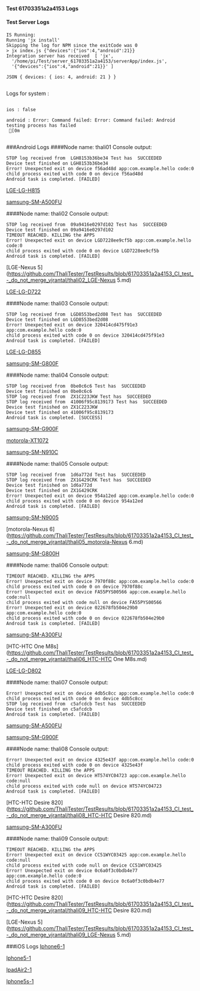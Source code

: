 #### Test 61703351a2a4153 Logs

#### Test Server Logs
```
IS Running:
Running 'jx install'
Skipping the log for NPM since the exitCode was 0
> jx index.js {"devices":{"ios":4,"android":21}}
Integration server has received  [ 'jx',
  '/home/pi/Test/server_61703351a2a4153/serverApp/index.js',
  '{"devices":{"ios":4,"android":21}}' ]

JSON { devices: { ios: 4, android: 21 } }


```


Logs for system : 
```

ios : false

android : Error: Command failed: Error: Command failed: Android testing process has failed
 [0m


```
###Android Logs
####Node name: thali01
Console output:
```
STOP log received from  LGH8153b36be34 Test has  SUCCEEDED
Device test finished on LGH8153b36be34 
Error! Unexpected exit on device f56ad48d app:com.example.hello code:0 
child process exited with code 0 on device f56ad48d 
Android task is completed. [FAILED]
```
[LGE-LG-H815](https://github.com/ThaliTester/TestResults/blob/61703351a2a4153_CI_test_-_do_not_merge_vjrantal/thali01_LGE-LG-H815.md)

[samsung-SM-A500FU](https://github.com/ThaliTester/TestResults/blob/61703351a2a4153_CI_test_-_do_not_merge_vjrantal/thali01_samsung-SM-A500FU.md)

####Node name: thali02
Console output:
```
STOP log received from  09a9416e0297d102 Test has  SUCCEEDED
Device test finished on 09a9416e0297d102 
TIMEOUT REACHED. KILLING the APPS
Error! Unexpected exit on device LGD7228ee9cf5b app:com.example.hello code:0 
child process exited with code 0 on device LGD7228ee9cf5b 
Android task is completed. [FAILED]
```
[LGE-Nexus 5](https://github.com/ThaliTester/TestResults/blob/61703351a2a4153_CI_test_-_do_not_merge_vjrantal/thali02_LGE-Nexus 5.md)

[LGE-LG-D722](https://github.com/ThaliTester/TestResults/blob/61703351a2a4153_CI_test_-_do_not_merge_vjrantal/thali02_LGE-LG-D722.md)

####Node name: thali03
Console output:
```
STOP log received from  LGD8553bed2d08 Test has  SUCCEEDED
Device test finished on LGD8553bed2d08 
Error! Unexpected exit on device 320414cd475f91e3 app:com.example.hello code:0 
child process exited with code 0 on device 320414cd475f91e3 
Android task is completed. [FAILED]
```
[LGE-LG-D855](https://github.com/ThaliTester/TestResults/blob/61703351a2a4153_CI_test_-_do_not_merge_vjrantal/thali03_LGE-LG-D855.md)

[samsung-SM-G800F](https://github.com/ThaliTester/TestResults/blob/61703351a2a4153_CI_test_-_do_not_merge_vjrantal/thali03_samsung-SM-G800F.md)

####Node name: thali04
Console output:
```
STOP log received from  0be0c6c6 Test has  SUCCEEDED
Device test finished on 0be0c6c6 
STOP log received from  ZX1C223JKW Test has  SUCCEEDED
STOP log received from  41006f95c8139173 Test has  SUCCEEDED
Device test finished on ZX1C223JKW 
Device test finished on 41006f95c8139173 
Android task is completed. [SUCCESS]
```
[samsung-SM-G900F](https://github.com/ThaliTester/TestResults/blob/61703351a2a4153_CI_test_-_do_not_merge_vjrantal/thali04_samsung-SM-G900F.md)

[motorola-XT1072](https://github.com/ThaliTester/TestResults/blob/61703351a2a4153_CI_test_-_do_not_merge_vjrantal/thali04_motorola-XT1072.md)

[samsung-SM-N910C](https://github.com/ThaliTester/TestResults/blob/61703351a2a4153_CI_test_-_do_not_merge_vjrantal/thali04_samsung-SM-N910C.md)

####Node name: thali05
Console output:
```
STOP log received from  1d6a772d Test has  SUCCEEDED
STOP log received from  ZX1G429CRK Test has  SUCCEEDED
Device test finished on 1d6a772d 
Device test finished on ZX1G429CRK 
Error! Unexpected exit on device 954a12ed app:com.example.hello code:0 
child process exited with code 0 on device 954a12ed 
Android task is completed. [FAILED]
```
[samsung-SM-N9005](https://github.com/ThaliTester/TestResults/blob/61703351a2a4153_CI_test_-_do_not_merge_vjrantal/thali05_samsung-SM-N9005.md)

[motorola-Nexus 6](https://github.com/ThaliTester/TestResults/blob/61703351a2a4153_CI_test_-_do_not_merge_vjrantal/thali05_motorola-Nexus 6.md)

[samsung-SM-G800H](https://github.com/ThaliTester/TestResults/blob/61703351a2a4153_CI_test_-_do_not_merge_vjrantal/thali05_samsung-SM-G800H.md)

####Node name: thali06
Console output:
```
TIMEOUT REACHED. KILLING the APPS
Error! Unexpected exit on device 7970f88c app:com.example.hello code:0 
child process exited with code 0 on device 7970f88c 
Error! Unexpected exit on device FA55PYS00566 app:com.example.hello code:null 
child process exited with code null on device FA55PYS00566 
Error! Unexpected exit on device 022678fb504e29b0 app:com.example.hello code:0 
child process exited with code 0 on device 022678fb504e29b0 
Android task is completed. [FAILED]
```
[samsung-SM-A300FU](https://github.com/ThaliTester/TestResults/blob/61703351a2a4153_CI_test_-_do_not_merge_vjrantal/thali06_samsung-SM-A300FU.md)

[HTC-HTC One M8s](https://github.com/ThaliTester/TestResults/blob/61703351a2a4153_CI_test_-_do_not_merge_vjrantal/thali06_HTC-HTC One M8s.md)

[LGE-LG-D802](https://github.com/ThaliTester/TestResults/blob/61703351a2a4153_CI_test_-_do_not_merge_vjrantal/thali06_LGE-LG-D802.md)

####Node name: thali07
Console output:
```
Error! Unexpected exit on device 4db5c8cc app:com.example.hello code:0 
child process exited with code 0 on device 4db5c8cc 
STOP log received from  c5afcdcb Test has  SUCCEEDED
Device test finished on c5afcdcb 
Android task is completed. [FAILED]
```
[samsung-SM-A500FU](https://github.com/ThaliTester/TestResults/blob/61703351a2a4153_CI_test_-_do_not_merge_vjrantal/thali07_samsung-SM-A500FU.md)

[samsung-SM-G900F](https://github.com/ThaliTester/TestResults/blob/61703351a2a4153_CI_test_-_do_not_merge_vjrantal/thali07_samsung-SM-G900F.md)

####Node name: thali08
Console output:
```
Error! Unexpected exit on device 4325e43f app:com.example.hello code:0 
child process exited with code 0 on device 4325e43f 
TIMEOUT REACHED. KILLING the APPS
Error! Unexpected exit on device HT574YC04723 app:com.example.hello code:null 
child process exited with code null on device HT574YC04723 
Android task is completed. [FAILED]
```
[HTC-HTC Desire 820](https://github.com/ThaliTester/TestResults/blob/61703351a2a4153_CI_test_-_do_not_merge_vjrantal/thali08_HTC-HTC Desire 820.md)

[samsung-SM-A300FU](https://github.com/ThaliTester/TestResults/blob/61703351a2a4153_CI_test_-_do_not_merge_vjrantal/thali08_samsung-SM-A300FU.md)

####Node name: thali09
Console output:
```
TIMEOUT REACHED. KILLING the APPS
Error! Unexpected exit on device CC51WYC03425 app:com.example.hello code:null 
child process exited with code null on device CC51WYC03425 
Error! Unexpected exit on device 0c6a0f3c0bdb4e77 app:com.example.hello code:0 
child process exited with code 0 on device 0c6a0f3c0bdb4e77 
Android task is completed. [FAILED]
```
[HTC-HTC Desire 820](https://github.com/ThaliTester/TestResults/blob/61703351a2a4153_CI_test_-_do_not_merge_vjrantal/thali09_HTC-HTC Desire 820.md)

[LGE-Nexus 5](https://github.com/ThaliTester/TestResults/blob/61703351a2a4153_CI_test_-_do_not_merge_vjrantal/thali09_LGE-Nexus 5.md)




###iOS Logs
[Iphone6-1](https://github.com/ThaliTester/TestResults/blob/61703351a2a4153_CI_test_-_do_not_merge_vjrantal/iOS_Iphone6-1.md)

[Iphone5-1](https://github.com/ThaliTester/TestResults/blob/61703351a2a4153_CI_test_-_do_not_merge_vjrantal/iOS_Iphone5-1.md)

[IpadAir2-1](https://github.com/ThaliTester/TestResults/blob/61703351a2a4153_CI_test_-_do_not_merge_vjrantal/iOS_IpadAir2-1.md)

[Iphone5s-1](https://github.com/ThaliTester/TestResults/blob/61703351a2a4153_CI_test_-_do_not_merge_vjrantal/iOS_Iphone5s-1.md)


